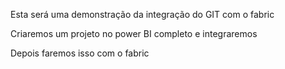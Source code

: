 Esta será uma demonstração da integração do GIT com o fabric

Criaremos um projeto no power BI completo e integraremos

Depois faremos isso com o fabric
